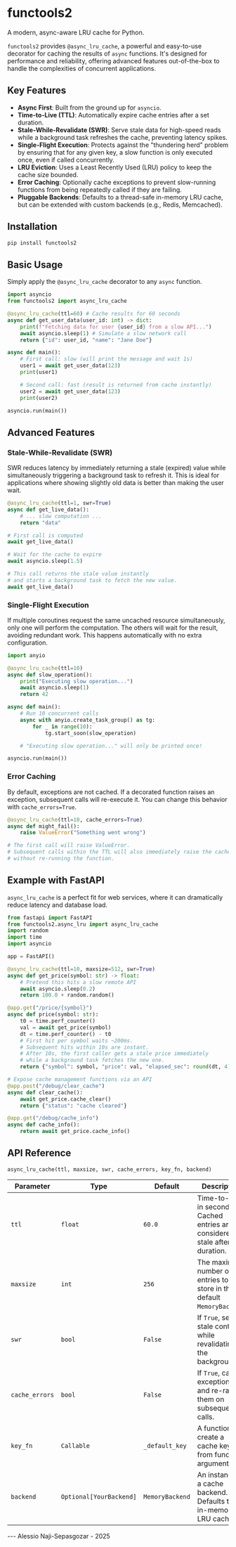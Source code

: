  # functools2

 A modern, async-aware LRU cache for Python.

 `functools2` provides `@async_lru_cache`, a powerful and easy-to-use decorator for caching the results of `async` functions. It's designed for performance and reliability, offering advanced features out-of-the-box to handle the complexities of concurrent applications.

 ## Key Features

 *   **Async First**: Built from the ground up for `asyncio`.
 *   **Time-to-Live (TTL)**: Automatically expire cache entries after a set duration.
 *   **Stale-While-Revalidate (SWR)**: Serve stale data for high-speed reads while a background task refreshes the cache, preventing latency spikes.
 *   **Single-Flight Execution**: Protects against the "thundering herd" problem by ensuring that for any given key, a slow function is only executed once, even if called concurrently.
 *   **LRU Eviction**: Uses a Least Recently Used (LRU) policy to keep the cache size bounded.
 *   **Error Caching**: Optionally cache exceptions to prevent slow-running functions from being repeatedly called if they are failing.
 *   **Pluggable Backends**: Defaults to a thread-safe in-memory LRU cache, but can be extended with custom backends (e.g., Redis, Memcached).

 ## Installation

 ```bash
 pip install functools2
 ```

 ## Basic Usage

 Simply apply the `@async_lru_cache` decorator to any `async` function.

 ```python
 import asyncio
 from functools2 import async_lru_cache

 @async_lru_cache(ttl=60) # Cache results for 60 seconds
 async def get_user_data(user_id: int) -> dict:
     print(f"Fetching data for user {user_id} from a slow API...")
     await asyncio.sleep(1) # Simulate a slow network call
     return {"id": user_id, "name": "Jane Doe"}

 async def main():
     # First call: slow (will print the message and wait 1s)
     user1 = await get_user_data(123)
     print(user1)

     # Second call: fast (result is returned from cache instantly)
     user2 = await get_user_data(123)
     print(user2)

 asyncio.run(main())
 ```

 ## Advanced Features

 ### Stale-While-Revalidate (SWR)

 SWR reduces latency by immediately returning a stale (expired) value while simultaneously triggering a background task to refresh it. This is ideal for applications where showing slightly old data is better than making the user wait.

 ```python
 @async_lru_cache(ttl=1, swr=True)
 async def get_live_data():
     # ... slow computation ...
     return "data"

 # First call is computed
 await get_live_data()

 # Wait for the cache to expire
 await asyncio.sleep(1.5)

 # This call returns the stale value instantly
 # and starts a background task to fetch the new value.
 await get_live_data()
 ```

 ### Single-Flight Execution

 If multiple coroutines request the same uncached resource simultaneously, only one will perform the computation. The others will wait for the result, avoiding redundant work. This happens automatically with no extra configuration.

 ```python
 import anyio

 @async_lru_cache(ttl=10)
 async def slow_operation():
     print("Executing slow operation...")
     await asyncio.sleep(1)
     return 42

 async def main():
     # Run 10 concurrent calls
     async with anyio.create_task_group() as tg:
         for _ in range(10):
             tg.start_soon(slow_operation)

     # "Executing slow operation..." will only be printed once!

 asyncio.run(main())
 ```

 ### Error Caching

 By default, exceptions are not cached. If a decorated function raises an exception, subsequent calls will re-execute it. You can change this behavior with `cache_errors=True`.

 ```python
 @async_lru_cache(ttl=10, cache_errors=True)
 async def might_fail():
     raise ValueError("Something went wrong")

 # The first call will raise ValueError.
 # Subsequent calls within the TTL will also immediately raise the cached exception
 # without re-running the function.
 ```

 ## Example with FastAPI

 `async_lru_cache` is a perfect fit for web services, where it can dramatically reduce latency and database load.

 ```python
 from fastapi import FastAPI
 from functools2.async_lru import async_lru_cache
 import random
 import time
 import asyncio

 app = FastAPI()

 @async_lru_cache(ttl=10, maxsize=512, swr=True)
 async def get_price(symbol: str) -> float:
     # Pretend this hits a slow remote API
     await asyncio.sleep(0.2)
     return 100.0 + random.random()

 @app.get("/price/{symbol}")
 async def price(symbol: str):
     t0 = time.perf_counter()
     val = await get_price(symbol)
     dt = time.perf_counter() - t0
     # First hit per symbol waits ~200ms.
     # Subsequent hits within 10s are instant.
     # After 10s, the first caller gets a stale price immediately
     # while a background task fetches the new one.
     return {"symbol": symbol, "price": val, "elapsed_sec": round(dt, 4)}
 
 # Expose cache management functions via an API
 @app.post("/debug/clear_cache")
 async def clear_cache():
     await get_price.cache_clear()
     return {"status": "cache cleared"}
 
 @app.get("/debug/cache_info")
 async def cache_info():
     return await get_price.cache_info()
 ```

 ## API Reference

 `async_lru_cache(ttl, maxsize, swr, cache_errors, key_fn, backend)`

 | Parameter      | Type                               | Default         | Description                                                                                             |
 | -------------- | ---------------------------------- | --------------- | ------------------------------------------------------------------------------------------------------- |
 | `ttl`          | `float`                            | `60.0`          | Time-to-live in seconds. Cached entries are considered stale after this duration.                       |
 | `maxsize`      | `int`                              | `256`           | The maximum number of entries to store in the default `MemoryBackend`.                                  |
 | `swr`          | `bool`                             | `False`         | If `True`, serve stale content while revalidating in the background.                                    |
 | `cache_errors` | `bool`                             | `False`         | If `True`, cache exceptions and re-raise them on subsequent calls.                                      |
 | `key_fn`       | `Callable`                         | `_default_key`  | A function to create a cache key from function arguments.                                               |
 | `backend`      | `Optional[YourBackend]`            | `MemoryBackend` | An instance of a cache backend. Defaults to an in-memory LRU cache.                                     |

 --- Alessio Naji-Sepasgozar - 2025